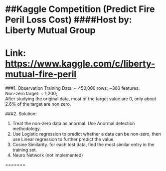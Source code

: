 ##Kaggle Competition (Predict Fire Peril Loss Cost) 
####Host by: Liberty Mutual Group
======
Link: https://www.kaggle.com/c/liberty-mutual-fire-peril <br>
======
###1. Observation
Training Data: ~ 450,000 rows; ~360 features. <br>
Non-zero target: ~ 1,200; <br>
After studying the original data, most of the target value are 0, only about 2.6% of the target are non zero.

###2. Solution:
<ol>
	<li>Treat the non-zero data as anormal. Use Anormal detection methodology.</li>
	<li>Use Logistic regression to predict whether a data can be non-zero, then use Linear regression to further predict the value.</li>
	<li>Cosine Similarity. for each test data, find the most similar entry in the training set.</li>
	<li>Neuro Network (not implemented)</li>
</ol>
=======


